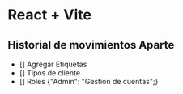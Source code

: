 # React + Vite
## Historial de movimientos Aparte
- [] Agregar Etiquetas
- [] Tipos de cliente 
- [] Roles {"Admin": "Gestion de cuentas";}
## 
